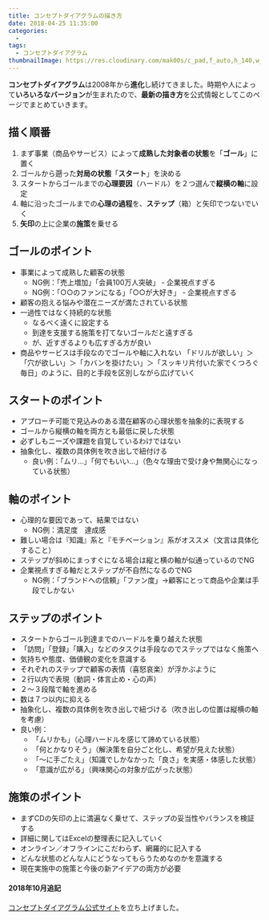 ```yaml
---
title: コンセプトダイアグラムの描き方
date: 2018-04-25 11:35:00
categories:
  -
tags:
  - コンセプトダイアグラム
thumbnailImage: https://res.cloudinary.com/mak00s/c_pad,f_auto,h_140,w_140/blank-concept-diagram.png
---
```


**コンセプトダイアグラム**は2008年から**進化**し続けてきました。時期や人によって**いろいろなバージョン**が生まれたので、**最新の描き方**を公式情報としてこのページでまとめていきます。
<!-- more -->

## 描く順番
1. まず事業（商品やサービス）によって**成熟した対象者の状態**を「**ゴール**」に置く
2. ゴールから遡った**対局の状態**「**スタート**」を決める
3. スタートからゴールまでの**心理要因**（ハードル）を２つ選んで**縦横の軸**に設定
4. 軸に沿ったゴールまでの**心理の過程**を、**ステップ**（箱）と矢印でつないでいく
5. **矢印**の上に企業の**施策**を乗せる

## ゴールのポイント
* 事業によって成熟した顧客の状態
  * NG例：「売上増加」「会員100万人突破」 - 企業視点すぎる
  * NG例：「○○のファンになる」「○○が大好き」 - 企業視点すぎる
* 顧客の抱える悩みや潜在ニーズが満たされている状態
* 一過性ではなく持続的な状態
  * なるべく遠くに設定する
  * 到達を支援する施策を打てないゴールだと遠すぎる
  * が、近すぎるよりも広すぎる方が良い
* 商品やサービスは手段なのでゴールや軸に入れない
「ドリルが欲しい」＞「穴が欲しい」＞「カバンを掛けたい」＞「スッキリ片付いた家でくつろぐ毎日」のように、目的と手段を区別しながら広げていく

## スタートのポイント
* アプローチ可能で見込みのある潜在顧客の心理状態を抽象的に表現する
* ゴールから縦横の軸を両方とも最低に戻した状態
* 必ずしもニーズや課題を自覚しているわけではない
* 抽象化し、複数の具体例を吹き出しで紐付ける
  * 良い例：「ムリ...」「何でもいい...」（色々な理由で受け身や無関心になっている状態）

## 軸のポイント
* 心理的な要因であって、結果ではない
  * NG例：満足度　達成感
* 難しい場合は『知識』系と『モチベーション』系がオススメ（文言は具体化すること）
* ステップが斜めにまっすぐになる場合は縦と横の軸が似通っているのでNG
* 企業視点すぎる軸だとステップが不自然になるのでNG
  * NG例：「ブランドへの信頼」「ファン度」→顧客にとって商品や企業は手段でしかない

## ステップのポイント
* スタートからゴール到達までのハードルを乗り越えた状態
* 「訪問」「登録」「購入」などのタスクは手段なのでステップではなく施策へ
* 気持ちや態度、価値観の変化を意識する
* それぞれのステップで顧客の表情（喜怒哀楽）が浮かぶように
* ２行以内で表現（動詞・体言止め・心の声）
* ２〜３段階で軸を進める
* 数は７つ以内に抑える
* 抽象化し、複数の具体例を吹き出しで紐づける（吹き出しの位置は縦横の軸を考慮）
* 良い例：
  * 「ムリかも」（心理ハードルを感じて諦めている状態）
  * 「何とかなりそう」（解決策を自分ごと化し、希望が見えた状態）
  * 「～に手ごたえ」（知識でしかなかった「良さ」を実感・体感した状態）
  * 「意識が広がる」（興味関心の対象が広がった状態）

## 施策のポイント
* まずCDの矢印の上に満遍なく乗せて、ステップの妥当性やバランスを検証する
* 詳細に関してはExcelの整理表に記入していく
* オンライン／オフラインにこだわらず、網羅的に記入する
* どんな状態のどんな人にどうなってもらうためなのかを意識する
* 現在実施中の施策と今後の新アイデアの両方が必要

#### 2018年10月追記
[コンセプトダイアグラム公式サイト](https://concept-diagram.com/)を立ち上げました。